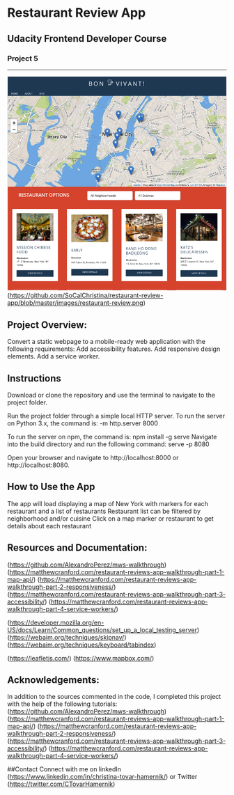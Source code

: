 # Restaurant Review App
## Udacity Frontend Developer Course
### Project 5
---
![Restaurant Review Screenshot](restaurant-review.png)
(https://github.com/SoCalChristina/restaurant-review-app/blob/master/images/restaurant-review.png)
## Project Overview:
Convert a static webpage to a mobile-ready web application with the following requirements:
  Add accessibility features.
  Add responsive design elements.
  Add a service worker.

## Instructions
Download or clone the repository and use the terminal to navigate to the project folder.

Run the project folder through a simple local HTTP server.
To run the server on Python 3.x, the command is:
-m http.server 8000


To run the server on npm, the command is:
npm install -g serve
Navigate into the build directory and run the following command:
serve -p 8080


Open your browser and navigate to http://localhost:8000 or http://localhost:8080.


## How to Use the App
The app will load displaying a map of New York with markers for each restaurant and a list of restaurants
Restaurant list can be filtered by neighborhood and/or cuisine
Click on a map marker or restaurant to get details about each restaurant


## Resources and Documentation:
(https://github.com/AlexandroPerez/mws-walkthrough)
(https://matthewcranford.com/restaurant-reviews-app-walkthrough-part-1-map-api/)
(https://matthewcranford.com/restaurant-reviews-app-walkthrough-part-2-responsiveness/)
(https://matthewcranford.com/restaurant-reviews-app-walkthrough-part-3-accessibility/)
(https://matthewcranford.com/restaurant-reviews-app-walkthrough-part-4-service-workers/)

(https://developer.mozilla.org/en-US/docs/Learn/Common_questions/set_up_a_local_testing_server)
(https://webaim.org/techniques/skipnav/)
(https://webaim.org/techniques/keyboard/tabindex)

(https://leafletjs.com/)
(https://www.mapbox.com/)

## Acknowledgements:
In addition to the sources commented in the code, I completed this project with the help of the following tutorials:
(https://github.com/AlexandroPerez/mws-walkthrough)
(https://matthewcranford.com/restaurant-reviews-app-walkthrough-part-1-map-api/)
(https://matthewcranford.com/restaurant-reviews-app-walkthrough-part-2-responsiveness/)
(https://matthewcranford.com/restaurant-reviews-app-walkthrough-part-3-accessibility/)
(https://matthewcranford.com/restaurant-reviews-app-walkthrough-part-4-service-workers/)

##Contact
Connect with me on linkedIn (https://www.linkedin.com/in/christina-tovar-hamernik/) or Twitter (https://twitter.com/CTovarHamernik)



